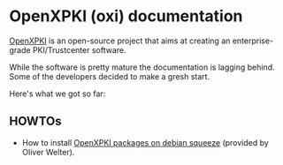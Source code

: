 OpenXPKI (oxi) documentation
============================

[OpenXPKI](http://www.openxpki.org/) is an open-source project 
that aims at creating an enterprise-grade PKI/Trustcenter software.

While the software is pretty mature the documentation is lagging
behind. Some of the developers decided to make a gresh start.

Here's what we got so far:


HOWTOs
------

* How to install [OpenXPKI packages on debian squeeze](pkginst-oliwel.html) 
(provided by Oliver Welter).


